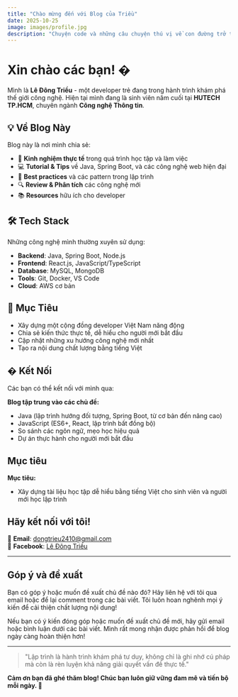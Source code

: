 ```yaml
---
title: "Chào mừng đến với Blog của Triều"
date: 2025-10-25
image: images/profile.jpg
description: "Chuyện code và những câu chuyện thú vị về con đường trở thành developer"
---
```


# Xin chào các bạn! �

Mình là **Lê Đông Triều** - một developer trẻ đang trong hành trình khám phá thế giới công nghệ. Hiện tại mình đang là sinh viên năm cuối tại **HUTECH TP.HCM**, chuyên ngành **Công nghệ Thông tin**.

## 💡 Về Blog Này

Blog này là nơi mình chia sẻ:

- 🎯 **Kinh nghiệm thực tế** trong quá trình học tập và làm việc
- 💻 **Tutorial & Tips** về Java, Spring Boot, và các công nghệ web hiện đại
- 🌟 **Best practices** và các pattern trong lập trình
- 🔍 **Review & Phân tích** các công nghệ mới
- 📚 **Resources** hữu ích cho developer

## 🛠 Tech Stack

Những công nghệ mình thường xuyên sử dụng:

- **Backend**: Java, Spring Boot, Node.js
- **Frontend**: React.js, JavaScript/TypeScript
- **Database**: MySQL, MongoDB
- **Tools**: Git, Docker, VS Code
- **Cloud**: AWS cơ bản

## 🎯 Mục Tiêu

- Xây dựng một cộng đồng developer Việt Nam năng động
- Chia sẻ kiến thức thực tế, dễ hiểu cho người mới bắt đầu
- Cập nhật những xu hướng công nghệ mới nhất
- Tạo ra nội dung chất lượng bằng tiếng Việt

## � Kết Nối

Các bạn có thể kết nối với mình qua:

**Blog tập trung vào các chủ đề:**

- Java (lập trình hướng đối tượng, Spring Boot, từ cơ bản đến nâng cao)
- JavaScript (ES6+, React, lập trình bất đồng bộ)
- So sánh các ngôn ngữ, mẹo học hiệu quả
- Dự án thực hành cho người mới bắt đầu

## Mục tiêu

**Mục tiêu:**

- Xây dựng tài liệu học tập dễ hiểu bằng tiếng Việt cho sinh viên và người mới học lập trình

## Hãy kết nối với tôi!

📧 **Email**: dongtrieu2410@gmail.com  
💬 **Facebook**: [Lê Đông Triều](https://www.facebook.com/LeDongTrieu.INFO/)

---
## Góp ý và đề xuất

Bạn có góp ý hoặc muốn đề xuất chủ đề nào đó? Hãy liên hệ với tôi qua email hoặc để lại comment trong các bài viết. Tôi luôn hoan nghênh mọi ý kiến để cải thiện chất lượng nội dung!

Nếu bạn có ý kiến đóng góp hoặc muốn đề xuất chủ đề mới, hãy gửi email hoặc bình luận dưới các bài viết. Mình rất mong nhận được phản hồi để blog ngày càng hoàn thiện hơn!

---

> "Lập trình là hành trình khám phá tư duy, không chỉ là ghi nhớ cú pháp mà còn là rèn luyện khả năng giải quyết vấn đề thực tế."

**Cảm ơn bạn đã ghé thăm blog! Chúc bạn luôn giữ vững đam mê và tiến bộ mỗi ngày. 🚀**
